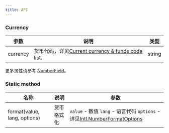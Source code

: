 ```yaml
---
title: API
---
```


### Currency

| 参数     | 说明                                                                                                           | 类型   |
| -------- | -------------------------------------------------------------------------------------------------------------- | ------ |
| currency | 货币代码，详见[Current currency & funds code list.](https://www.currency-iso.org/en/home/tables/table-a1.html) | string |

更多属性请参考 [NumberField](/zh/procmp/data-entry/number-field/#NumberField)。

### Static method

| 名称                         | 说明       | 参数                                                                                                                                                                       |
| ---------------------------- | ---------- | -------------------------------------------------------------------------------------------------------------------------------------------------------------------------- |
| format(value, lang, options) | 货币格式化 | `value` - 数值 `lang` - 语言代码 `options` - 详见[Intl.NumberFormatOptions](https://developer.mozilla.org/zh-CN/docs/Web/JavaScript/Reference/Global_Objects/NumberFormat) |

